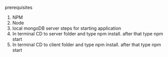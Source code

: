 prerequisites
1. NPM
2. Node
3. local mongoDB server
steps for starting application
1. In terminal CD to server folder and type npm install. after that type npm start
2. In terminal CD to client folder and type npm install. after that type npm start
